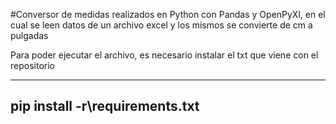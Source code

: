 #Conversor de medidas realizados en Python con Pandas y OpenPyXl, en el cual se leen datos de un archivo excel y los mismos se convierte de cm a pulgadas

Para poder ejecutar el archivo, es necesario instalar el txt que viene con el repositorio

------
pip install -r\requirements.txt 
------
